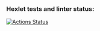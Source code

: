 ### Hexlet tests and linter status:
[![Actions Status](https://github.com/IgorLebedev/layout-designer-project-58/workflows/hexlet-check/badge.svg)](https://github.com/IgorLebedev/layout-designer-project-58/actions)